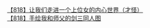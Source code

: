 [【818】让我们走进一个上位女的内心世界（才怪）](http://tieba.baidu.com/p/1797943441?see_lz=1&pn=)   
[【818】手绘我和师父的剑三同人图](http://tieba.baidu.com/p/1797555489?see_lz=1&pn=)   
